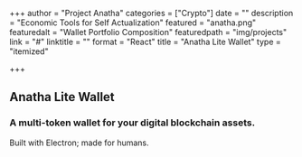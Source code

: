 +++
author = "Project Anatha"
categories = ["Crypto"]
date = ""
description = "Economic Tools for Self Actualization"
featured = "anatha.png"
featuredalt = "Wallet Portfolio Composition"
featuredpath = "img/projects"
link = "#"
linktitle = ""
format = "React"
title = "Anatha Lite Wallet"
type = "itemized"

+++

## Anatha Lite Wallet

### A multi-token wallet for your digital blockchain assets.

Built with Electron; made for humans.